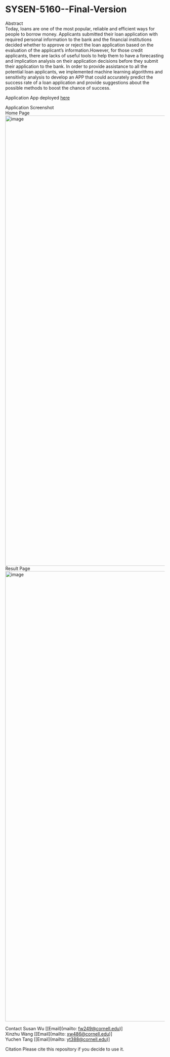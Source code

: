 # SYSEN-5160--Final-Version
Abstract\
  Today, loans are one of the most popular, reliable and efficient ways for people to borrow money. Applicants submitted their loan application with required personal information to the bank and the financial institutions decided whether to approve or reject the loan application based on the evaluation of the applicant’s information.However, for those credit applicants, there are lacks of useful tools to help them to have a forecasting and implication analysis on their application decisions before they submit their application to the bank. In order to provide assistance to all the potential loan applicants, we implemented machine learning algorithms and sensitivity analysis to develop an APP that could accurately predict the success rate of a loan application and provide suggestions about the possible methods to boost the chance of success. 

Application
App deployed [here](https://share.streamlit.io/kitsusan1998/sysen-5160--final-version/main/app.py)

Application Screenshot\
  Home Page
<img width="1423" alt="image" src="https://user-images.githubusercontent.com/91804679/169677815-8e75d98c-e73b-45a1-a94d-73d5059c88c5.png">\
  Result Page
<img width="1423" alt="image" src="https://user-images.githubusercontent.com/91804679/169677915-8ae9139b-dcf4-438f-8c73-3b894a92cb6e.png">

Contact
Susan Wu [[Email](mailto: fw249@cornell.edu)]\
Xinzhu Wang [[Email](mailto: xw486@cornell.edu)]\
Yuchen Tang [[Email](mailto: yt388@cornell.edu)]
  
Citation
Please cite this repository if you decide to use it.
